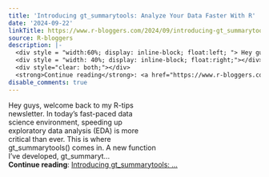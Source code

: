 ```yaml
---
title: 'Introducing gt_summarytools: Analyze Your Data Faster With R'
date: '2024-09-22'
linkTitle: https://www.r-bloggers.com/2024/09/introducing-gt_summarytools-analyze-your-data-faster-with-r/
source: R-bloggers
description: |-
  <div style = "width:60%; display: inline-block; float:left; "> Hey guys, welcome back to my R-tips newsletter. In today’s fast-paced data science environment, speeding up exploratory data analysis (EDA) is more critical than ever. This is where gt_summarytools() comes in. A new function I’ve developed, gt_summaryt...</div>
  <div style = "width: 40%; display: inline-block; float:right;"></div>
  <div style="clear: both;"></div>
  <strong>Continue reading</strong>: <a href="https://www.r-bloggers.com/2024/09/introducing-gt_summarytools-analyze-your-data-faster-with-r/">Introducing gt_summarytools: ...
disable_comments: true
---
```

<div style = "width:60%; display: inline-block; float:left; "> Hey guys, welcome back to my R-tips newsletter. In today’s fast-paced data science environment, speeding up exploratory data analysis (EDA) is more critical than ever. This is where gt_summarytools() comes in. A new function I’ve developed, gt_summaryt...</div>
<div style = "width: 40%; display: inline-block; float:right;"></div>
<div style="clear: both;"></div>
<strong>Continue reading</strong>: <a href="https://www.r-bloggers.com/2024/09/introducing-gt_summarytools-analyze-your-data-faster-with-r/">Introducing gt_summarytools: ...